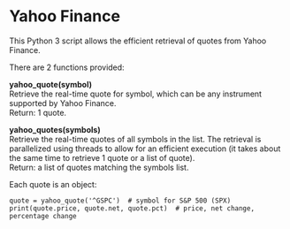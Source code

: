 # Yahoo Finance

This Python 3 script allows the efficient retrieval of quotes from Yahoo Finance.

There are 2 functions provided:

<b>yahoo_quote(symbol)</b><br>
Retrieve the real-time quote for symbol, which can be any instrument supported by Yahoo Finance.<br>
Return: 1 quote.

<b>yahoo_quotes(symbols)</b><br>
Retrieve the real-time quotes of all symbols in the list. The retrieval is parallelized using threads to allow for an efficient execution (it takes about the same time to retrieve 1 quote or a list of quote).<br>
Return: a list of quotes matching the symbols list.

Each quote is an object:
```
quote = yahoo_quote('^GSPC')  # symbol for S&P 500 (SPX)
print(quote.price, quote.net, quote.pct)  # price, net change, percentage change
```
